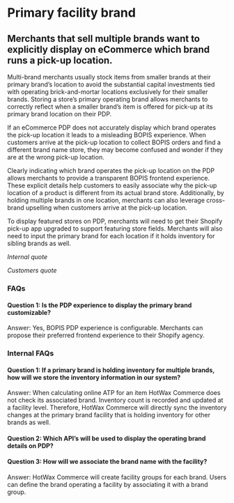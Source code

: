 # Primary facility brand

## Merchants that sell multiple brands want to explicitly display on eCommerce which brand runs a pick-up location. 

Multi-brand merchants usually stock items from smaller brands at their primary brand’s location to avoid the substantial capital investments tied with operating brick-and-mortar locations exclusively for their smaller brands. Storing a store’s primary operating brand allows merchants to correctly reflect when a smaller brand’s item is offered for pick-up at its primary brand location on their PDP.

If an eCommerce PDP does not accurately display which brand operates the pick-up location it leads to a misleading BOPIS experience. When customers arrive at the pick-up location to collect BOPIS orders and find a different brand name store, they may become confused and wonder if they are at the wrong pick-up location.

Clearly indicating which brand operates the pick-up location on the PDP allows merchants to provide a transparent BOPIS frontend experience. These explicit details help customers to easily associate why the pick-up location of a product is different from its actual brand store. Additionally, by holding multiple brands in one location, merchants can also leverage cross-brand upselling when customers arrive at the pick-up location.

To display featured stores on PDP, merchants will need to get their Shopify pick-up app upgraded to support featuring store fields. Merchants will also need to input the primary brand for each location if it holds inventory for sibling brands as well.

*Internal quote*

*Customers quote*

### FAQs

#### Question 1: Is the PDP experience to display the primary brand customizable?

Answer: Yes, BOPIS PDP experience is configurable. Merchants can propose their preferred frontend experience to their Shopify agency.

### Internal FAQs

#### Question 1: If a primary brand is holding inventory for multiple brands, how will we store the inventory information in our system?

Answer: When calculating online ATP for an item HotWax Commerce does not check its associated brand. Inventory count is recorded and updated at a facility level. Therefore, HotWax Commerce will directly sync the inventory changes at the primary brand facility that is holding inventory for other brands as well.

#### Question 2: Which API’s will be used to display the operating brand details on PDP?

#### Question 3: How will we associate the brand name with the facility?

Answer: HotWax Commerce will create facility groups for each brand. Users can define the brand operating a facility by associating it with a brand group. 
